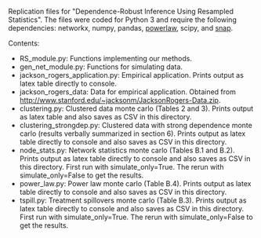 Replication files for "Dependence-Robust Inference Using Resampled Statistics". The files were coded for Python 3 and require the following dependencies: networkx, numpy, pandas, [powerlaw](https://github.com/jeffalstott/powerlaw), scipy, and [snap](https://snap.stanford.edu/snappy/index.html).

Contents:
* RS\_module.py: Functions implementing our methods.
* gen\_net\_module.py: Functions for simulating data.
* jackson\_rogers\_application.py: Empirical application. Prints output as latex table directly to console.
* jackson\_rogers\_data: Data for empirical application. Obtained from http://www.stanford.edu/~jacksonm/JacksonRogers-Data.zip. 
* clustering.py: Clustered data monte carlo (Tables 2 and 3). Prints output as latex table and also saves as CSV in this directory.
* clustering\_strongdep.py: Clustered data with strong dependence monte carlo (results verbally summarized in section 6). Prints output as latex table directly to console and also saves as CSV in this directory.
* node\_stats.py: Network statistics monte carlo (Tables B.1 and B.2). Prints output as latex table directly to console and also saves as CSV in this directory. First run with simulate\_only=True. The rerun with simulate\_only=False to get the results.
* power\_law.py: Power law monte carlo (Table B.4). Prints output as latex table directly to console and also saves as CSV in this directory.
* tspill.py: Treatment spillovers monte carlo (Table B.3). Prints output as latex table directly to console and also saves as CSV in this directory. First run with simulate\_only=True. The rerun with simulate\_only=False to get the results.

